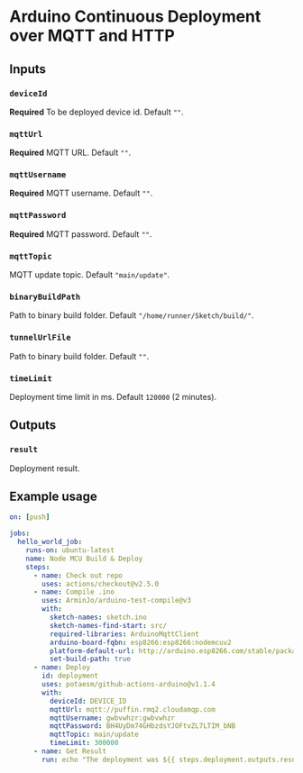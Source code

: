 # Arduino Continuous Deployment over MQTT and HTTP

## Inputs

### `deviceId`

**Required** To be deployed device id. Default `""`.

### `mqttUrl`

**Required** MQTT URL. Default `""`.

### `mqttUsername`

**Required** MQTT username. Default `""`.

### `mqttPassword`

**Required** MQTT password. Default `""`.

### `mqttTopic`

MQTT update topic. Default `"main/update"`.

### `binaryBuildPath`

Path to binary build folder. Default `"/home/runner/Sketch/build/"`.

### `tunnelUrlFile`

Path to binary build folder. Default `""`.

### `timeLimit`

Deployment time limit in ms. Default `120000` (2 minutes).

## Outputs

### `result`

Deployment result.

## Example usage

```yaml
on: [push]

jobs:
  hello_world_job:
    runs-on: ubuntu-latest
    name: Node MCU Build & Deploy
    steps:
      - name: Check out repo
        uses: actions/checkout@v2.5.0
      - name: Compile .ino
        uses: ArminJo/arduino-test-compile@v3
        with:
          sketch-names: sketch.ino
          sketch-names-find-start: src/
          required-libraries: ArduinoMqttClient
          arduino-board-fqbn: esp8266:esp8266:nodemcuv2
          platform-default-url: http://arduino.esp8266.com/stable/package_esp8266com_index.json
          set-build-path: true
      - name: Deploy
        id: deployment
        uses: potaesm/github-actions-arduino@v1.1.4
        with:
          deviceId: DEVICE_ID
          mqttUrl: mqtt://puffin.rmq2.cloudamqp.com
          mqttUsername: gwbvwhzr:gwbvwhzr
          mqttPassword: BH4UyDm74GHbzdsYJOFtvZL7LTIM_bNB
          mqttTopic: main/update
          timeLimit: 300000
      - name: Get Result
        run: echo "The deployment was ${{ steps.deployment.outputs.result }}"
```